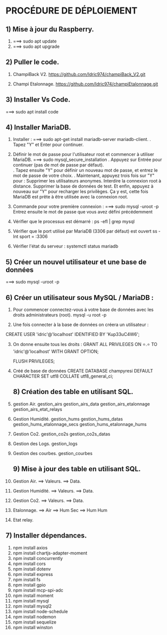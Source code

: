 # PROCÉDURE DE DÉPLOIEMENT

## 1) Mise à jour du Raspberry.

1. ===> sudo apt update
2. ===> sudo apt upgrade

## 2) Puller le code.

1. ChampiBack V2.
   https://github.com/Idric974/champiBack_V2.git

2. Champi Etalonnage.
   https://github.com/Idric974/champiEtalonnage.git

## 3) Installer Vs Code.

===> sudo apt install code

## 4) Installer MariaDB.

1. Installer :
   ===> sudo apt-get install mariadb-server mariadb-client.
   . Tapez "Y" et Enter pour continuer.

2. Définir le mot de passe pour l'utilisateur root et commencer à utiliser MariaDB.
   ===> sudo mysql_secure_installation
   . Appuyez sur Entrée pour continuer (pas de mot de passe par défaut).  
   . Tapez ensuite "Y" pour définir un nouveau mot de passe, et entrez le mot de passe de votre choix.
   . Maintenant, appuyez trois fois sur "Y" pour :
   Supprimer les utilisateurs anonymes.
   Interdire la connexion root à distance.
   Supprimer la base de données de test.
   Et enfin, appuyez à nouveau sur "Y" pour recharger les privilèges.
   Ça y est, cette fois MariaDB est prête à être utilisée avec la connexion root.

3. Commande pour votre première connexion :
   ===> sudo mysql -uroot -p
   Entrez ensuite le mot de passe que vous avez défini précédemment

4. Vérifier que le processus est démarré :
   ps -efl | grep mysql

5. Vérifier que le port utilisé par MariaDB (3306 par défaut) est ouvert
   ss -lnt sport = :3306

6. Vérifier l'état du serveur :
   systemctl status mariadb

## 5) Créer un nouvel utilisateur et une base de données

===> sudo mysql -uroot -p

## 6) Créer un utilisateur sous MySQL / MariaDB :

1. Pour commencer connectez-vous à votre base de données avec les droits administrateurs (root).
   mysql -u root -p

2. Une fois connecter à la base de données on créera un utilisateur :

CREATE USER 'idric'@'localhost' IDENTIFIED BY 'Kup33uC4W6';

3. On donne ensuite tous les droits :
   GRANT ALL PRIVILEGES ON ⭐.⭐ TO 'idric'@'localhost' WITH GRANT OPTION;

   FLUSH PRIVILEGES;

4. Créé de base de données
   CREATE DATABASE champyresi DEFAULT CHARACTER SET utf8 COLLATE utf8_general_ci;

   ## 8) Création des table en utilisant SQL.

5. gestion Air.
   gestion_airs
   gestion_airs_data
   gestion_airs_etalonnage
   gestion_airs_etat_relays

6. Gestion Humidité.
   gestion_hums
   gestion_hums_datas
   gestion_hums_etalonnage_secs
   gestion_hums_etalonnage_hums

7. Gestion Co2.
   gestion_co2s
   gestion_co2s_datas

8. Gestion des Logs.
   gestion_logs

9. Gestion des courbes.
   gestion_courbes

   ## 9) Mise à jour des table en utilisant SQL.

10. Gestion Air.
    ==> Valeurs.
    ==> Data.

11. Gestion Humidité.
    ==> Valeurs.
    ==> Data.

12. Gestion Co2.
    ==> Valeurs.
    ==> Data.

13. Etalonnage.
    ==> Air
    ==> Hum Sec
    ==> Hum Hum

14. Etat relay.

## 7) Installer dépendances.

1. npm install axios
2. npm install chartjs-adapter-moment
3. npm install concurrently
4. npm install cors
5. npm install dotenv
6. npm install express
7. npm install fs
8. npm install gpio
9. npm install mcp-spi-adc
10. npm install moment
11. npm install mysql
12. npm install mysql2
13. npm install node-schedule
14. npm install nodemon
15. npm install sequelize
16. npm install winston
